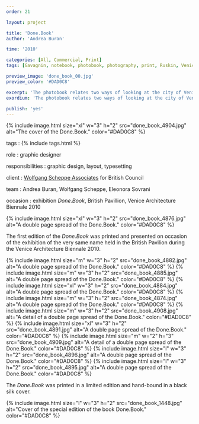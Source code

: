 ```yaml
---
order: 21

layout: project

title: 'Done.Book'
author: 'Andrea Buran'

time: '2010'

categories: [All, Commercial, Print]
tags: [Gavagnin, notebook, photobook, photography, print, Ruskin, Venice]

preview_image: 'done_book_00.jpg'
preview_color: '#DAD0C8'

excerpt: 'The photobook relates two ways of looking at the city of Venice—the Ruskin’s Venetian notebooks and the Gavagnin’s two-decade collection of photographs.'
exordium: 'The photobook relates two ways of looking at the city of Venice—the Ruskin’s Venetian notebooks and the Gavagnin’s two-decade collection of photographs.'

publish: 'yes'
---
```


<div class="figures">
    {% include image.html 
        size="xl" 
        w="3" h="2" 
        src="done_book_4904.jpg" 
        alt="The cover of the Done.Book." 
        color="#DAD0C8" 
    %}
</div>

tags
: {% include tags.html %}

role
: graphic designer

responsibilities
: graphic design, layout, typesetting

client
: [Wolfgang Scheppe Associates](http://wolfgangscheppe.com/ 'Wolfgang Scheppe’s Site') for British Council

team
: Andrea Buran, Wolfgang Scheppe, Eleonora Sovrani

occasion
: exhibition *Done.Book*, British Pavillion, Venice Architecture Biennale 2010

<div class="figures">
    {% include image.html 
        size="xl" 
        w="3" h="2" 
        src="done_book_4876.jpg" 
        alt="A double page spread of the Done.Book." 
        color="#DAD0C8" 
    %}
</div>

The first edition of the *Done.Book* was printed and presented on occasion of the exhibition of the very same name held in the British Pavilion during the Venice Architecture Biennale 2010.

<div class="figures">
    {% include image.html 
        size="m" 
        w="3" h="2" 
        src="done_book_4882.jpg" 
        alt="A double page spread of the Done.Book." 
        color="#DAD0C8" 
    %}
    {% include image.html 
        size="m" 
        w="3" h="2" 
        src="done_book_4885.jpg" 
        alt="A double page spread of the Done.Book." 
        color="#DAD0C8" 
    %}
    {% include image.html 
        size="xl" 
        w="3" h="2" 
        src="done_book_4884.jpg" 
        alt="A double page spread of the Done.Book." 
        color="#DAD0C8" 
    %}
    {% include image.html 
        size="m" 
        w="3" h="2" 
        src="done_book_4874.jpg" 
        alt="A double page spread of the Done.Book." 
        color="#DAD0C8" 
    %}
    {% include image.html 
        size="m" 
        w="3" h="2" 
        src="done_book_4908.jpg" 
        alt="A detail of a double page spread of the Done.Book." 
        color="#DAD0C8" 
    %}
    {% include image.html 
        size="xl" 
        w="3" h="2" 
        src="done_book_4891.jpg" 
        alt="A double page spread of the Done.Book." 
        color="#DAD0C8" 
    %}
    {% include image.html 
        size="m" 
        w="2" h="3" 
        src="done_book_4909.jpg" 
        alt="A detail of a double page spread of the Done.Book." 
        color="#DAD0C8" 
    %}
    {% include image.html 
        size="l" 
        w="3" h="2" 
        src="done_book_4896.jpg" 
        alt="A double page spread of the Done.Book." 
        color="#DAD0C8" 
    %}
    {% include image.html 
        size="l" 
        w="3" h="2" 
        src="done_book_4895.jpg" 
        alt="A double page spread of the Done.Book." 
        color="#DAD0C8" 
    %}
</div>

The *Done.Book* was printed in a limited edition and hand-bound in a black silk cover.

<div class="figures">
    {% include image.html 
        size="l" 
        w="3" h="2" 
        src="done_book_1448.jpg" 
        alt="Cover of the special edition of the book Done.Book." 
        color="#DAD0C8" 
    %}
</div>
